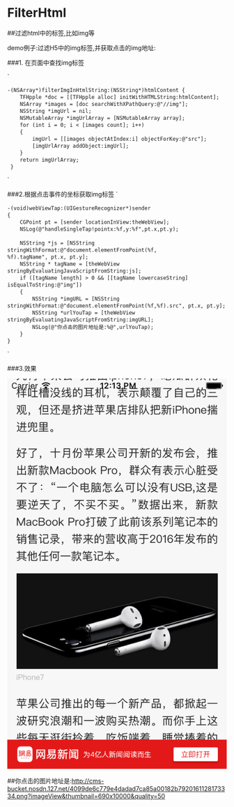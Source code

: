 # FilterHtml


##过滤html中的标签,比如img等

demo例子:过滤H5中的img标签,并获取点击的img地址:



###1. 在页面中查找img标签

`

	-(NSArray*)filterImgInHtmlString:(NSString*)htmlContent	{
   		TFHpple *doc = [[TFHpple alloc] initWithHTMLString:htmlContent];
   		NSArray *images = [doc searchWithXPathQuery:@"//img"];
   		NSString *imgUrl = nil;
   		NSMutableArray *imgUrlArray = [NSMutableArray array];
   		for (int i = 0; i < [images count]; i++)
   		{
       		imgUrl = [[images objectAtIndex:i] objectForKey:@"src"];
       		[imgUrlArray addObject:imgUrl];
   		}
   		return imgUrlArray;   
   	 }
`

###2.根据点击事件的坐标获取img标签
`


	-(void)webViewTap:(UIGestureRecognizer*)sender
	{
   	 	CGPoint pt = [sender locationInView:theWebView];
    	NSLog(@"handleSingleTap!pointx:%f,y:%f",pt.x,pt.y);
    
    	NSString *js = [NSString stringWithFormat:@"document.elementFromPoint(%f, 			%f).tagName", pt.x, pt.y];
    	NSString * tagName = [theWebView stringByEvaluatingJavaScriptFromString:js];
    	if ([tagName length] > 0 && [[tagName lowercaseString] isEqualToString:@"img"])
    	{
       	 	NSString *imgURL = [NSString stringWithFormat:@"document.elementFromPoint(%f,%f).src", pt.x, pt.y];
        	NSString *urlYouTap = [theWebView stringByEvaluatingJavaScriptFromString:imgURL];
        	NSLog(@"你点击的图片地址是:%@",urlYouTap);
    	}
    }
`

###3.效果

![](./1.png)


##你点击的图片地址是:http://cms-bucket.nosdn.127.net/4099de6c779e4dadad7ca85a00182b7920161128173334.png?imageView&thumbnail=690x10000&quality=50

